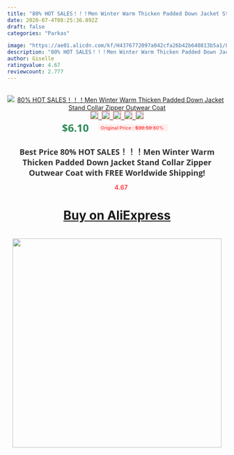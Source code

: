 ```yaml
---
title: "80% HOT SALES！！！Men Winter Warm Thicken Padded Down Jacket Stand Collar Zipper Outwear Coat"
date: 2020-07-4T08:25:36.892Z
draft: false
categories: "Parkas"

image: "https://ae01.alicdn.com/kf/H4376772097a042cfa26b42b640813b5a1/80-HOT-SALES-Men-Winter-Warm-Thicken-Padded-Down-Jacket-Stand-Collar-Zipper-Outwear-Coat.jpg"
description: "80% HOT SALES！！！Men Winter Warm Thicken Padded Down Jacket Stand Collar Zipper Outwear Coat"
author: Giselle
ratingvalue: 4.67
reviewcount: 2.777
---
```

<br>
<div style="text-align: center;">
<a href="https://s.click.aliexpress.com/e/_9JjXNL" target="_blank" rel="nofollow noopener noreferrer"><img alt="80% HOT SALES！！！Men Winter Warm Thicken Padded Down Jacket Stand Collar Zipper Outwear Coat" class="magnifier-image" src="https://ae01.alicdn.com/kf/H4376772097a042cfa26b42b640813b5a1/80-HOT-SALES-Men-Winter-Warm-Thicken-Padded-Down-Jacket-Stand-Collar-Zipper-Outwear-Coat.jpg_640x640.jpg">
<br>
<img style="border:1px solid salmon" src="https://ae01.alicdn.com/kf/H4376772097a042cfa26b42b640813b5a1/80-HOT-SALES-Men-Winter-Warm-Thicken-Padded-Down-Jacket-Stand-Collar-Zipper-Outwear-Coat.jpg_120x120.jpg">&nbsp;&nbsp;<img style="border:1px solid salmon" src="https://ae01.alicdn.com/kf/Ha1786583fabe4e0383bc26da4281ac50T/80-HOT-SALES-Men-Winter-Warm-Thicken-Padded-Down-Jacket-Stand-Collar-Zipper-Outwear-Coat.jpg_120x120.jpg">&nbsp;&nbsp;<img style="border:1px solid salmon" src="https://ae01.alicdn.com/kf/Hb82aa9e573cb47049e383a40d537aab6F/80-HOT-SALES-Men-Winter-Warm-Thicken-Padded-Down-Jacket-Stand-Collar-Zipper-Outwear-Coat.jpg_120x120.jpg">&nbsp;&nbsp;<img style="border:1px solid salmon" src="https://ae01.alicdn.com/kf/Hd4fc6a2dbf52470c9c390b38368f379fu/80-HOT-SALES-Men-Winter-Warm-Thicken-Padded-Down-Jacket-Stand-Collar-Zipper-Outwear-Coat.jpg_120x120.jpg">&nbsp;&nbsp;<img style="border:1px solid salmon" src="https://ae01.alicdn.com/kf/H2099946d41524abbb683b7e54df1d91cy/80-HOT-SALES-Men-Winter-Warm-Thicken-Padded-Down-Jacket-Stand-Collar-Zipper-Outwear-Coat.jpg_120x120.jpg"></a></div><br0>
<div style="text-align: center;"><span style="background-color: white; border: 0px; box-sizing: border-box; color: seagreen; display: inline-block; font-family: &quot;open sans&quot; , &quot;arial&quot; , &quot;helvetica&quot; , sans-serif , &quot;heiti&quot;; font-size: 24px; font-stretch: inherit; font-weight: 700; line-height: inherit; margin: 0px 10px 0px 0px; padding: 0px; vertical-align: middle;">$6.10 </span>
<span style="background: rgb(255 , 241 , 241); border-radius: 3px; border: 0px; box-sizing: border-box; color: #ff4747; display: inline-block; font-family: inherit; font-size: 12px; font-stretch: inherit; font-style: inherit; font-variant: inherit; font-weight: 600; line-height: inherit; margin: 0px; padding: 2px 5px; transform: scale(0.9); vertical-align: middle;">Original Price : <b style="text-decoration: line-through;">$30.50 </b> 80%&nbsp;&nbsp;</span></div>
<h1 style="color: #333333; display: inline-block; font-family: &quot;open sans&quot; , &quot;arial&quot; , &quot;helvetica&quot; , sans-serif , &quot;heiti&quot;; font-size: 18px; font-stretch: inherit; font-weight: 700; text-align: center;">Best Price 80% HOT SALES！！！Men Winter Warm Thicken Padded Down Jacket Stand Collar Zipper Outwear Coat with FREE Worldwide Shipping!</h1>
<div style="color: #ff4747; text-align: center;">
<img src="https://4.bp.blogspot.com/-M0ZcTcb-5uY/XleCXlxnR4I/AAAAAAAAAEc/OrjgMkXV1oMQFaCRZj5HQwOCBcu3w1FegCPcBGAYYCw/s1600/star.png" style="height: 15px;">&nbsp;<b>4.67</b></div>
<div class="button_cont" align="center"><a class="buynow_a" href="https://s.click.aliexpress.com/e/_9JjXNL" target="_blank" rel="nofollow noopener noreferrer"><H1>Buy on AliExpress</H1></a></div><br>
<div class="separator" style="clear: both; text-align: center;">
<img src="https://lh3.googleusercontent.com/-pTy5HemUv9M/XlePHvY0dAI/AAAAAAAAAE4/0nX5iRUoIWY8eMW9Dpxeirr157OZliDIgCLcBGAsYHQ/s1600/badge.gif" width="480">
</div>
